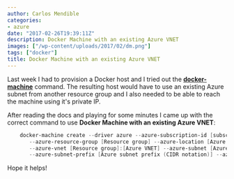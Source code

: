 ```yaml
---
author: Carlos Mendible
categories:
- azure
date: "2017-02-26T19:39:11Z"
description: Docker Machine with an existing Azure VNET
images: ["/wp-content/uploads/2017/02/dm.png"]
tags: ["docker"]
title: Docker Machine with an existing Azure VNET
---
```

Last week I had to provision a Docker host and I tried out the **<a href="https://docs.docker.com/machine/" target="_blank">docker-machine</a>** command. The resulting host would have to use an existing Azure subnet from another resource group and I also needed to be able to reach the machine using it's private IP.

After reading the docs and playing for some minutes I came up with the correct command to use **Docker Machine with an existing Azure VNET**:

``` powershell
    docker-machine create --driver azure --azure-subscription-id [subscriptionid]  `
       --azure-resource-group [Resource group] --azure-location [Azure location]  `
       --azure-vnet [Resource group]:[Azure VNET] --azure-subnet [Azure Subnet Name]  `
       --azure-subnet-prefix [Azure subnet prefix (CIDR notation)] --azure-use-private-ip [machine name]
```

Hope it helps!